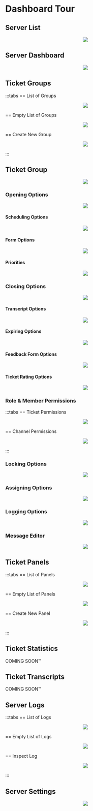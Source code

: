 # Dashboard Tour

## Server List

<p align="center">
  <img src="/images/server_list.png" loading="lazy" class="rounded-md" />
</p>


## Server Dashboard

<p align="center">
  <img src="/images/server_dashboard.png" loading="lazy" class="rounded-md" />
</p>

## Ticket Groups

:::tabs
== List of Groups

<p align="center">
  <img src="/images/groups.png" loading="lazy" class="rounded-md" />
</p>

== Empty List of Groups

<p align="center">
  <img src="/images/groups_empty.png" loading="lazy" class="rounded-md" />
</p>

== Create New Group

<p align="center">
  <img src="/images/group_create.png" loading="lazy" class="rounded-md" />
</p>

:::

## Ticket Group

<p align="center">
  <img src="/images/group.png" loading="lazy" class="rounded-md" />
</p>


### Opening Options 

<p align="center">
  <img src="/images/group_opening.png" loading="lazy" class="rounded-md" />
</p>

#### Scheduling Options

<p align="center">
  <img src="/images/group_scheduling.png" loading="lazy" class="rounded-md" />
</p>

#### Form Options

<p align="center">
  <img src="/images/group_form.png" loading="lazy" class="rounded-md" />
</p>

#### Priorities

<p align="center">
  <img src="/images/group_priorities.png" loading="lazy" class="rounded-md" />
</p>

### Closing Options 

<p align="center">
  <img src="/images/group_closing.png" loading="lazy" class="rounded-md" />
</p>

#### Transcript Options

<p align="center">
  <img src="/images/group_transcripts.png" loading="lazy" class="rounded-md" />
</p>

#### Expiring Options

<p align="center">
  <img src="/images/group_expire.png" loading="lazy" class="rounded-md" />
</p>

#### Feedback Form Options

<p align="center">
  <img src="/images/group_feedback.png" loading="lazy" class="rounded-md" />
</p>

#### Ticket Rating Options

<p align="center">
  <img src="/images/group_rating.png" loading="lazy" class="rounded-md" />
</p>

### Role & Member Permissions

:::tabs
== Ticket Permissions

<p align="center">
  <img src="/images/group_perms.png" loading="lazy" class="rounded-md" />
</p>

== Channel Permissions

<p align="center">
  <img src="/images/group_perms_chan.png" loading="lazy" class="rounded-md" />
</p>

:::

### Locking Options

<p align="center">
  <img src="/images/group_locking.png" loading="lazy" class="rounded-md" />
</p>

### Assigning Options

<p align="center">
  <img src="/images/group_assign.png" loading="lazy" class="rounded-md" />
</p>

### Logging Options

<p align="center">
  <img src="/images/group_log.png" loading="lazy" class="rounded-md" />
</p>

### Message Editor

<p align="center">
  <img src="/images/group_message_editor.png" loading="lazy" class="rounded-md" />
</p>

## Ticket Panels
  
:::tabs
== List of Panels

<p align="center">
  <img src="/images/panels.png" loading="lazy" class="rounded-md" />
</p>

== Empty List of Panels

<p align="center">
  <img src="/images/panels_empty.png" loading="lazy" class="rounded-md" />
</p>

== Create New Panel

<p align="center">
  <img src="/images/panel_create.png" loading="lazy" class="rounded-md" />
</p>

:::

## Ticket Statistics

COMING SOON:tm:

## Ticket Transcripts

COMING SOON:tm:

## Server Logs

:::tabs
== List of Logs

<p align="center">
  <img src="/images/logs.png" loading="lazy" class="rounded-md" />
</p>

== Empty List of Logs

<p align="center">
  <img src="/images/logs_empty.png" loading="lazy" class="rounded-md" />
</p>

== Inspect Log

<p align="center">
  <img src="/images/log_inspect.png" loading="lazy" class="rounded-md" />
</p>

:::

## Server Settings

<p align="center">
  <img src="/images/server_settings.png" loading="lazy" class="rounded-md" />
</p>
